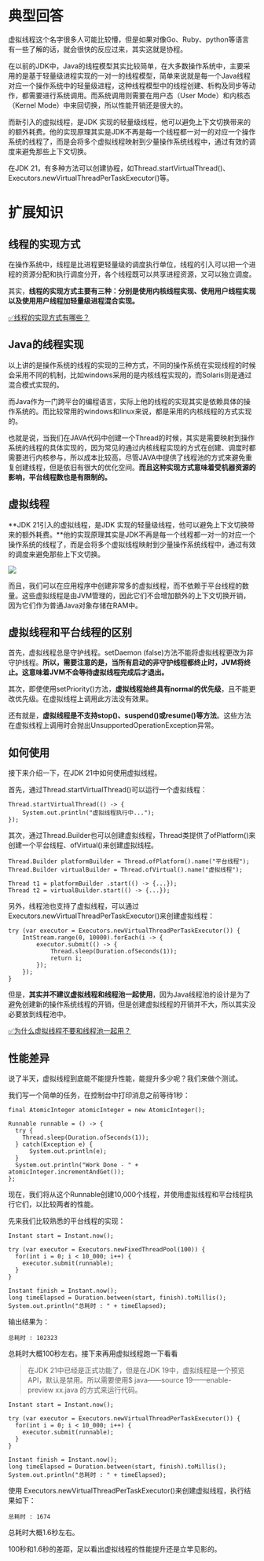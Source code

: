 # 典型回答

虚拟线程这个名字很多人可能比较懵，但是如果对像Go、Ruby、python等语言有一些了解的话，就会很快的反应过来，其实这就是协程。

在以前的JDK中，Java的线程模型其实比较简单，在大多数操作系统中，主要采用的是基于轻量级进程实现的一对一的线程模型，简单来说就是每一个Java线程对应一个操作系统中的轻量级进程，这种线程模型中的线程创建、析构及同步等动作，都需要进行系统调用。而系统调用则需要在用户态（User Mode）和内核态（Kernel Mode）中来回切换，所以性能开销还是很大的。

而新引入的虚拟线程，是JDK 实现的轻量级线程，他可以避免上下文切换带来的的额外耗费。他的实现原理其实是JDK不再是每一个线程都一对一的对应一个操作系统的线程了，而是会将多个虚拟线程映射到少量操作系统线程中，通过有效的调度来避免那些上下文切换。

在JDK 21，有多种方法可以创建协程，如Thread.startVirtualThread()、Executors.newVirtualThreadPerTaskExecutor()等。
# 扩展知识

## 线程的实现方式

在操作系统中，线程是比进程更轻量级的调度执行单位，线程的引入可以把一个进程的资源分配和执行调度分开，各个线程既可以共享进程资源，又可以独立调度。

其实，**线程的实现方式主要有三种：分别是使用内核线程实现、使用用户线程实现以及使用用户线程加轻量级进程混合实现。**

[✅线程的实现方式有哪些？](https://www.yuque.com/hollis666/fo22bm/mpap8c7gpr8iz1sh?view=doc_embed)

## Java的线程实现

以上讲的是操作系统的线程的实现的三种方式，不同的操作系统在实现线程的时候会采用不同的机制，比如windows采用的是内核线程实现的，而Solaris则是通过混合模式实现的。

而Java作为一门跨平台的编程语言，实际上他的线程的实现其实是依赖具体的操作系统的。而比较常用的windows和linux来说，都是采用的内核线程的方式实现的。

也就是说，当我们在JAVA代码中创建一个Thread的时候，其实是需要映射到操作系统的线程的具体实现的，因为常见的通过内核线程实现的方式在创建、调度时都需要进行内核参与，所以成本比较高，尽管JAVA中提供了线程池的方式来避免重复创建线程，但是依旧有很大的优化空间。**而且这种实现方式意味着受机器资源的影响，平台线程数也是有限制的。**

## 虚拟线程

**JDK 21引入的虚拟线程，是JDK 实现的轻量级线程，他可以避免上下文切换带来的额外耗费。**他的实现原理其实是JDK不再是每一个线程都一对一的对应一个操作系统的线程了，而是会将多个虚拟线程映射到少量操作系统线程中，通过有效的调度来避免那些上下文切换。

![](http://www.hollischuang.com/wp-content/uploads/2022/10/Java-Virtual-Threads-768x326-1.jpg#height=326&id=xrija&originHeight=326&originWidth=768&originalType=binary&ratio=1&rotation=0&showTitle=false&status=done&style=none&title=&width=768)

而且，我们可以在应用程序中创建非常多的虚拟线程，而不依赖于平台线程的数量。这些虚拟线程是由JVM管理的，因此它们不会增加额外的上下文切换开销，因为它们作为普通Java对象存储在RAM中。

## 虚拟线程和平台线程的区别

首先，虚拟线程总是守护线程。setDaemon (false)方法不能将虚拟线程更改为非守护线程。**所以，需要注意的是，当所有启动的非守护线程都终止时，JVM将终止。这意味着JVM不会等待虚拟线程完成后才退出。**

其次，即使使用setPriority()方法，**虚拟线程始终具有normal的优先级**，且不能更改优先级。在虚拟线程上调用此方法没有效果。

还有就是，**虚拟线程是不支持stop()、suspend()或resume()等方法**。这些方法在虚拟线程上调用时会抛出UnsupportedOperationException异常。

## 如何使用

接下来介绍一下，在JDK 21中如何使用虚拟线程。

首先，通过Thread.startVirtualThread()可以运行一个虚拟线程：

```
Thread.startVirtualThread(() -> {
    System.out.println("虚拟线程执行中...");
});
```

其次，通过Thread.Builder也可以创建虚拟线程，Thread类提供了ofPlatform()来创建一个平台线程、ofVirtual()来创建虚拟线程。

```
Thread.Builder platformBuilder = Thread.ofPlatform().name("平台线程");
Thread.Builder virtualBuilder = Thread.ofVirtual().name("虚拟线程");

Thread t1 = platformBuilder .start(() -> {...}); 
Thread t2 = virtualBuilder.start(() -> {...});
```

另外，线程池也支持了虚拟线程，可以通过Executors.newVirtualThreadPerTaskExecutor()来创建虚拟线程：

```
try (var executor = Executors.newVirtualThreadPerTaskExecutor()) {
    IntStream.range(0, 10000).forEach(i -> {
        executor.submit(() -> {
            Thread.sleep(Duration.ofSeconds(1));
            return i;
        });
    });
}
```

但是，**其实并不建议虚拟线程和线程池一起使用**，因为Java线程池的设计是为了避免创建新的操作系统线程的开销，但是创建虚拟线程的开销并不大，所以其实没必要放到线程池中。

[✅为什么虚拟线程不要和线程池一起用？](https://www.yuque.com/hollis666/fo22bm/gwmioommi0ps1vco?view=doc_embed)

## 性能差异

说了半天，虚拟线程到底能不能提升性能，能提升多少呢？我们来做个测试。

我们写一个简单的任务，在控制台中打印消息之前等待1秒：

```
final AtomicInteger atomicInteger = new AtomicInteger();

Runnable runnable = () -> {
  try {
    Thread.sleep(Duration.ofSeconds(1));
  } catch(Exception e) {
      System.out.println(e);
  }
  System.out.println("Work Done - " + atomicInteger.incrementAndGet());
};
```

现在，我们将从这个Runnable创建10,000个线程，并使用虚拟线程和平台线程执行它们，以比较两者的性能。

先来我们比较熟悉的平台线程的实现：

```
Instant start = Instant.now();

try (var executor = Executors.newFixedThreadPool(100)) {
  for(int i = 0; i < 10_000; i++) {
    executor.submit(runnable);
  }
}

Instant finish = Instant.now();
long timeElapsed = Duration.between(start, finish).toMillis();  
System.out.println("总耗时 : " + timeElapsed);
```

输出结果为：

```
总耗时 : 102323
```

总耗时大概100秒左右。接下来再用虚拟线程跑一下看看

> 在JDK 21中已经是正式功能了，但是在JDK 19中，虚拟线程是一个预览API，默认是禁用。所以需要使用$ java——source 19——enable-preview xx.java 的方式来运行代码。



```
Instant start = Instant.now();

try (var executor = Executors.newVirtualThreadPerTaskExecutor()) {
  for(int i = 0; i < 10_000; i++) {
    executor.submit(runnable);
  }
}

Instant finish = Instant.now();
long timeElapsed = Duration.between(start, finish).toMillis();  
System.out.println("总耗时 : " + timeElapsed);
```

使用 Executors.newVirtualThreadPerTaskExecutor()来创建虚拟线程，执行结果如下：

```
总耗时 : 1674
```

总耗时大概1.6秒左右。

100秒和1.6秒的差距，足以看出虚拟线程的性能提升还是立竿见影的。

